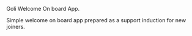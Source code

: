 Goli Welcome On board App.

Simple welcome on board app prepared as a support induction for new joiners.

